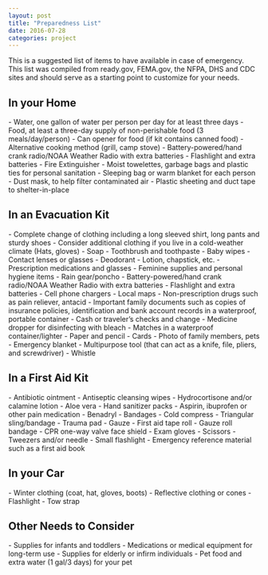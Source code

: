 ```yaml
---
layout: post
title: "Preparedness List"
date: 2016-07-28
categories: project
---
```


This is a suggested list of items to have available in case of emergency. This list was compiled from ready.gov, FEMA.gov, the NFPA, DHS and CDC sites and should serve as a starting point to customize for your needs.

<H2> In your Home </H2>
- Water, one gallon of water per person per day for at least three days
- Food, at least a three-day supply of non-perishable food (3 meals/day/person)
- Can opener for food (if kit contains canned food)
- Alternative cooking method (grill, camp stove)
- Battery-powered/hand crank radio/NOAA Weather Radio with extra batteries
- Flashlight and extra batteries
- Fire Extinguisher
- Moist towelettes, garbage bags and plastic ties for personal sanitation
- Sleeping bag or warm blanket for each person
- Dust mask, to help filter contaminated air
- Plastic sheeting and duct tape to shelter-in-place

<H2> In an Evacuation Kit </H2>
- Complete change of clothing including a long sleeved shirt, long pants and sturdy shoes
- Consider additional clothing if you live in a cold-weather climate (Hats, gloves)
- Soap
- Toothbrush and toothpaste
- Baby wipes
- Contact lenses or glasses
- Deodorant
- Lotion, chapstick, etc.
- Prescription medications and glasses
- Feminine supplies and personal hygiene items
- Rain gear/poncho
- Battery-powered/hand crank radio/NOAA Weather Radio with extra batteries
- Flashlight and extra batteries
- Cell phone chargers
- Local maps
- Non-prescription drugs such as pain reliever, antacid
- Important family documents such as copies of insurance policies, identification and bank account records in a waterproof, portable container
- Cash or traveler’s checks and change
- Medicine dropper for disinfecting with bleach   
- Matches in a waterproof container/lighter
- Paper and pencil
- Cards
- Photo of family members, pets
- Emergency blanket
- Multipurpose tool (that can act as a knife, file, pliers, and screwdriver)
- Whistle

<H2> In a First Aid Kit </H2>
- Antibiotic ointment
- Antiseptic cleansing wipes
- Hydrocortisone and/or calamine lotion
- Aloe vera
- Hand sanitizer packs
- Aspirin, ibuprofen or other pain medication
- Benadryl
- Bandages
- Cold compress
- Triangular sling/bandage
- Trauma pad
- Gauze
- First aid tape roll
- Gauze roll bandage
- CPR one-way valve face shield
- Exam gloves
- Scissors
- Tweezers and/or needle
- Small flashlight
- Emergency reference material such as a first aid book

<H2> In your Car </H2>
- Winter clothing (coat, hat, gloves, boots)
- Reflective clothing or cones
- Flashlight
- Tow strap

<H2> Other Needs to Consider </H2>
- Supplies for infants and toddlers
- Medications or medical equipment for long-term use
- Supplies for elderly or infirm individuals
- Pet food and extra water (1 gal/3 days) for your pet
